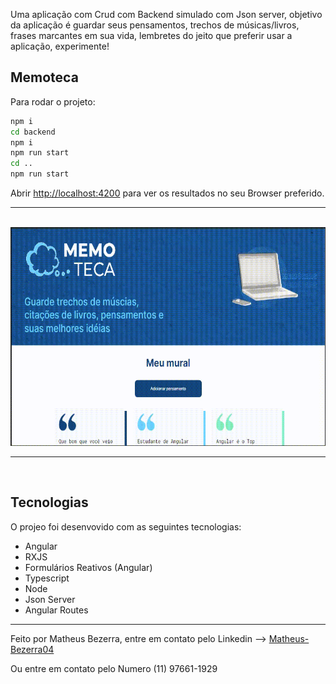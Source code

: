Uma aplicação com Crud com Backend simulado com Json server, objetivo da aplicação é guardar seus pensamentos, trechos de músicas/livros, frases marcantes em sua vida, lembretes do jeito que preferir usar a aplicação, experimente!

## Memoteca

Para rodar o projeto:

```bash
npm i
cd backend
npm i 
npm run start
cd ..
npm run start
```

Abrir [http://localhost:4200](http://localhost:4200) para ver os resultados no seu Browser preferido.

<hr><br>
<div align="center">
    <img src="./src/assets/gifs/memoteca.gif" alt="Aplicação Memoteca (mural de pensamento)" height="350">
</div>

<hr><br>

## Tecnologias

O projeo foi desenvovido com as seguintes tecnologias:

- Angular
- RXJS
- Formulários Reativos (Angular)
- Typescript
- Node
- Json Server
- Angular Routes

---

Feito por Matheus Bezerra, entre em contato pelo Linkedin --> <a href="https://www.linkedin.com/in/matheus-bezerra04/">Matheus-Bezerra04</a> 
<p>Ou entre em contato pelo Numero (11) 97661-1929</p>
